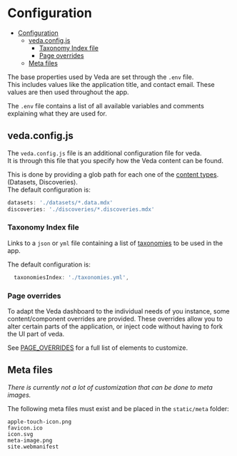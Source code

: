 # Configuration

- [Configuration](#configuration)
  - [veda.config.js](#vedaconfigjs)
    - [Taxonomy Index file](#taxonomy-index-file)
    - [Page overrides](#page-overrides)
  - [Meta files](#meta-files)

The base properties used by Veda are set through the `.env` file.  
This includes values like the application title, and contact email. These values are then used throughout the app.

The `.env` file contains a list of all available variables and comments explaining what they are used for.

## veda.config.js

The `veda.config.js` file is an additional configuration file for veda.  
It is through this file that you specify how the Veda content can be found.

This is done by providing a glob path for each one of the [content types](./CONTENT.md). (Datasets, Discoveries).  
The default configuration is:
```js
datasets: './datasets/*.data.mdx'
discoveries: './discoveries/*.discoveries.mdx'
```

### Taxonomy Index file

Links to a `json` or `yml` file containing a list of [taxonomies](./TAXONOMY.md) to be used in the app.  

The default configuration is:
```js
  taxonomiesIndex: './taxonomies.yml',
```

### Page overrides
To adapt the Veda dashboard to the individual needs of you instance, some content/component overrides are provided. These overrides allow you to alter certain parts of the application, or inject code without having to fork the UI part of veda.

See [PAGE_OVERRIDES](./PAGE_OVERRIDES.md) for a full list of elements to customize.

## Meta files

_There is currently not a lot of customization that can be done to meta images._

The following meta files must exist and be placed in the `static/meta` folder:
```
apple-touch-icon.png
favicon.ico
icon.svg
meta-image.png
site.webmanifest
```